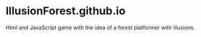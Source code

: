 # IllusionForest.github.io
Html and JavaScript game with the idea of a forest platformer with illusions.
